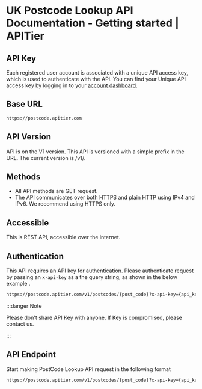 # UK Postcode Lookup API Documentation - Getting started | APITier

## API Key
Each registered user account is associated with a unique API access key, which is used to authenticate with the API.
You can find your Unique API access key by logging in to your [account dashboard](https://www.apitier.com/api/dashboard).

## Base URL
```bash
https://postcode.apitier.com
```

## API Version
API is on the V1 version. This API is versioned with a simple prefix in the URL. The current version is /v1/.

## Methods
* All API methods are GET request.
* The API communicates over both HTTPS and plain HTTP using IPv4 and IPv6.
We recommend using HTTPS only.

## Accessible
This is REST API, accessible over the internet.

## Authentication
This API requires an API key for authentication. Please authenticate request by passing an `x-api-key` as a the query string, as shown in the below example .


```bash 
https://postcode.apitier.com/v1/postcodes/{post_code}?x-api-key={api_key}
```
:::danger Note

Please don't share API Key with anyone. If Key is compromised, please contact us.

:::
## API Endpoint
Start making PostCode Lookup API request in the following format

```bash
https://postcode.apitier.com/v1/postcodes/{post_code}?x-api-key={api_key}'
```